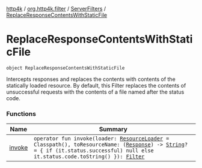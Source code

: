 [http4k](../../../index.md) / [org.http4k.filter](../../index.md) / [ServerFilters](../index.md) / [ReplaceResponseContentsWithStaticFile](./index.md)

# ReplaceResponseContentsWithStaticFile

`object ReplaceResponseContentsWithStaticFile`

Intercepts responses and replaces the contents with contents of the statically loaded resource.
By default, this Filter replaces the contents of unsuccessful requests with the contents of a file named
after the status code.

### Functions

| Name | Summary |
|---|---|
| [invoke](invoke.md) | `operator fun invoke(loader: `[`ResourceLoader`](../../../org.http4k.routing/-resource-loader/index.md)` = Classpath(), toResourceName: (`[`Response`](../../../org.http4k.core/-response/index.md)`) -> `[`String`](https://kotlinlang.org/api/latest/jvm/stdlib/kotlin/-string/index.html)`? = { if (it.status.successful) null else it.status.code.toString() }): `[`Filter`](../../../org.http4k.core/-filter/index.md) |
